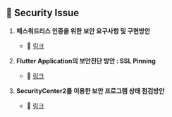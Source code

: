 ## 📂 Security Issue
1. **패스워드리스 인증을 위한 보안 요구사항 및 구현방안**  
   - 🔗 [링크](https://www.igloo.co.kr/security-information/%ED%8C%A8%EC%8A%A4%EC%9B%8C%EB%93%9C%EB%A6%AC%EC%8A%A4-%EC%9D%B8%EC%A6%9D%EC%9D%84-%EC%9C%84%ED%95%9C-%EB%B3%B4%EC%95%88-%EC%9A%94%EA%B5%AC%EC%82%AC%ED%95%AD-%EB%B0%8F-%EA%B5%AC%ED%98%84%EB%B0%A9/)
     
2. **Flutter Application의 보안진단 방안 : SSL Pinning**
   - 🔗 [링크](https://www.igloo.co.kr/security-information/flutter-application%EC%9D%98-%EB%B3%B4%EC%95%88%EC%A7%84%EB%8B%A8-%EB%B0%A9%EC%95%88-ssl-pinning/)
     
3. **SecurityCenter2를 이용한 보안 프로그램 상태 점검방안**  
   - 🔗 [링크](https://www.igloo.co.kr/security-information/securitycenter2%EB%A5%BC-%EC%9D%B4%EC%9A%A9%ED%95%9C-%EB%B3%B4%EC%95%88-%ED%94%84%EB%A1%9C%EA%B7%B8%EB%9E%A8-%EC%83%81%ED%83%9C-%EC%A0%90%EA%B2%80%EB%B0%A9%EC%95%88/)
